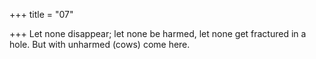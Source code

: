 +++
title = "07"

+++
Let none disappear; let none be harmed, let none get fractured in a hole. But with unharmed (cows) come here.  